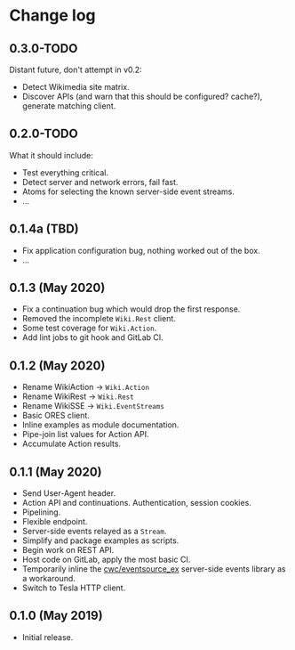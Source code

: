 # Change log

## 0.3.0-TODO

Distant future, don't attempt in v0.2:
* Detect Wikimedia site matrix.
* Discover APIs (and warn that this should be configured?  cache?), generate matching client.

## 0.2.0-TODO

What it should include:
* Test everything critical.
* Detect server and network errors, fail fast.
* Atoms for selecting the known server-side event streams.
* ...

## 0.1.4a (TBD)

* Fix application configuration bug, nothing worked out of the box.
* ...

## 0.1.3 (May 2020)

* Fix a continuation bug which would drop the first response.
* Removed the incomplete `Wiki.Rest` client.
* Some test coverage for `Wiki.Action`.
* Add lint jobs to git hook and GitLab CI.

## 0.1.2 (May 2020)

* Rename WikiAction -> `Wiki.Action`
* Rename WikiRest -> `Wiki.Rest`
* Rename WikiSSE -> `Wiki.EventStreams`
* Basic ORES client.
* Inline examples as module documentation.
* Pipe-join list values for Action API.
* Accumulate Action results.

## 0.1.1 (May 2020)

* Send User-Agent header.
* Action API and continuations.  Authentication, session cookies.
* Pipelining.
* Flexible endpoint.
* Server-side events relayed as a `Stream`.
* Simplify and package examples as scripts.
* Begin work on REST API.
* Host code on GitLab, apply the most basic CI.
* Temporarily inline the [cwc/eventsource_ex](https://github.com/cwc/eventsource_ex/)
server-side events library as a workaround.
* Switch to Tesla HTTP client.

## 0.1.0 (May 2019)

* Initial release.
